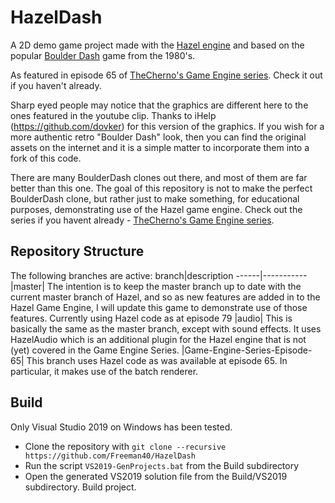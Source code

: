 # HazelDash
A 2D demo game project made with the [Hazel engine](https://github.com/TheCherno/Hazel) and based on the popular [Boulder Dash](https://boulder-dash.com) game from the 1980's.

As featured in episode 65 of [TheCherno's Game Engine series](https://www.youtube.com/playlist?list=PLlrATfBNZ98dC-V-N3m0Go4deliWHPFwT).  Check it out if you haven't already.

Sharp eyed people may notice that the graphics are different here to the ones featured in the youtube clip.  Thanks to iHelp (https://github.com/dovker) for this version of the  graphics.  If you wish for a more authentic retro "Boulder Dash" look, then you can find the original assets on the internet and it is a simple matter to incorporate them into a fork of this code. 

There are many BoulderDash clones out there, and most of them are far better than this one.  The goal of this repository is not to make the perfect BoulderDash clone, but rather just to make something, for educational purposes, demonstrating use of the Hazel game engine.  Check out the series if you havent already - [TheCherno's Game Engine series](https://www.youtube.com/playlist?list=PLlrATfBNZ98dC-V-N3m0Go4deliWHPFwT).



## Repository Structure
The following branches are active:
branch|description
------|-----------
|master|  The intention is to keep the master branch up to date with the current master branch of Hazel, and so as new features are added in to the Hazel Game Engine, I will update this game to demonstrate use of those features.  Currently using Hazel code as at episode 79
|audio|   This is basically the same as the master branch, except with sound effects.  It uses HazelAudio which is an additional plugin for the Hazel engine that is not (yet) covered in the Game Engine Series.
|Game-Engine-Series-Episode-65|  This branch uses Hazel code as was available at episode 65.  In particular, it makes use of the batch renderer.


## Build
Only Visual Studio 2019 on Windows has been tested.

* Clone the repository with `git clone --recursive https://github.com/Freeman40/HazelDash`
* Run the script `VS2019-GenProjects.bat` from the Build subdirectory
* Open the generated VS2019 solution file from the Build/VS2019 subdirectory.  Build project.
